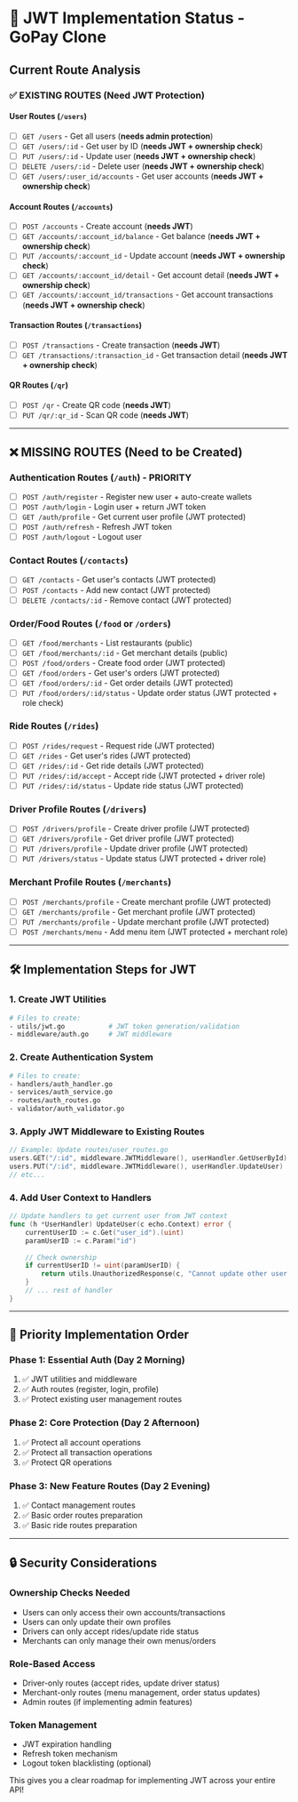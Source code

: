 # 🔐 JWT Implementation Status - GoPay Clone

## Current Route Analysis

### ✅ EXISTING ROUTES (Need JWT Protection)

#### User Routes (`/users`)
- [ ] `GET /users` - Get all users (**needs admin protection**)
- [ ] `GET /users/:id` - Get user by ID (**needs JWT + ownership check**)
- [ ] `PUT /users/:id` - Update user (**needs JWT + ownership check**)
- [ ] `DELETE /users/:id` - Delete user (**needs JWT + ownership check**)
- [ ] `GET /users/:user_id/accounts` - Get user accounts (**needs JWT + ownership check**)

#### Account Routes (`/accounts`)  
- [ ] `POST /accounts` - Create account (**needs JWT**)
- [ ] `GET /accounts/:account_id/balance` - Get balance (**needs JWT + ownership check**)
- [ ] `PUT /accounts/:account_id` - Update account (**needs JWT + ownership check**)
- [ ] `GET /accounts/:account_id/detail` - Get account detail (**needs JWT + ownership check**)
- [ ] `GET /accounts/:account_id/transactions` - Get account transactions (**needs JWT + ownership check**)

#### Transaction Routes (`/transactions`)
- [ ] `POST /transactions` - Create transaction (**needs JWT**)
- [ ] `GET /transactions/:transaction_id` - Get transaction detail (**needs JWT + ownership check**)

#### QR Routes (`/qr`)
- [ ] `POST /qr` - Create QR code (**needs JWT**)
- [ ] `PUT /qr/:qr_id` - Scan QR code (**needs JWT**)

---

## ❌ MISSING ROUTES (Need to be Created)

### Authentication Routes (`/auth`) - **PRIORITY**
- [ ] `POST /auth/register` - Register new user + auto-create wallets
- [ ] `POST /auth/login` - Login user + return JWT token
- [ ] `GET /auth/profile` - Get current user profile (JWT protected)
- [ ] `POST /auth/refresh` - Refresh JWT token
- [ ] `POST /auth/logout` - Logout user

### Contact Routes (`/contacts`)
- [ ] `GET /contacts` - Get user's contacts (JWT protected)
- [ ] `POST /contacts` - Add new contact (JWT protected)
- [ ] `DELETE /contacts/:id` - Remove contact (JWT protected)

### Order/Food Routes (`/food` or `/orders`)
- [ ] `GET /food/merchants` - List restaurants (public)
- [ ] `GET /food/merchants/:id` - Get merchant details (public)
- [ ] `POST /food/orders` - Create food order (JWT protected)
- [ ] `GET /food/orders` - Get user's orders (JWT protected)
- [ ] `GET /food/orders/:id` - Get order details (JWT protected)
- [ ] `PUT /food/orders/:id/status` - Update order status (JWT protected + role check)

### Ride Routes (`/rides`)
- [ ] `POST /rides/request` - Request ride (JWT protected)
- [ ] `GET /rides` - Get user's rides (JWT protected)  
- [ ] `GET /rides/:id` - Get ride details (JWT protected)
- [ ] `PUT /rides/:id/accept` - Accept ride (JWT protected + driver role)
- [ ] `PUT /rides/:id/status` - Update ride status (JWT protected)

### Driver Profile Routes (`/drivers`)
- [ ] `POST /drivers/profile` - Create driver profile (JWT protected)
- [ ] `GET /drivers/profile` - Get driver profile (JWT protected)
- [ ] `PUT /drivers/profile` - Update driver profile (JWT protected)
- [ ] `PUT /drivers/status` - Update status (JWT protected + driver role)

### Merchant Profile Routes (`/merchants`)  
- [ ] `POST /merchants/profile` - Create merchant profile (JWT protected)
- [ ] `GET /merchants/profile` - Get merchant profile (JWT protected)
- [ ] `PUT /merchants/profile` - Update merchant profile (JWT protected)
- [ ] `POST /merchants/menu` - Add menu item (JWT protected + merchant role)

---

## 🛠️ Implementation Steps for JWT

### 1. Create JWT Utilities
```bash
# Files to create:
- utils/jwt.go           # JWT token generation/validation
- middleware/auth.go     # JWT middleware
```

### 2. Create Authentication System
```bash
# Files to create:
- handlers/auth_handler.go
- services/auth_service.go  
- routes/auth_routes.go
- validator/auth_validator.go
```

### 3. Apply JWT Middleware to Existing Routes
```go
// Example: Update routes/user_routes.go
users.GET("/:id", middleware.JWTMiddleware(), userHandler.GetUserById)
users.PUT("/:id", middleware.JWTMiddleware(), userHandler.UpdateUser)
// etc...
```

### 4. Add User Context to Handlers
```go
// Update handlers to get current user from JWT context
func (h *UserHandler) UpdateUser(c echo.Context) error {
    currentUserID := c.Get("user_id").(uint)
    paramUserID := c.Param("id")
    
    // Check ownership
    if currentUserID != uint(paramUserID) {
        return utils.UnauthorizedResponse(c, "Cannot update other user's profile")
    }
    // ... rest of handler
}
```

---

## 🎯 Priority Implementation Order

### Phase 1: Essential Auth (Day 2 Morning)
1. ✅ JWT utilities and middleware
2. ✅ Auth routes (register, login, profile)
3. ✅ Protect existing user management routes

### Phase 2: Core Protection (Day 2 Afternoon)  
1. ✅ Protect all account operations
2. ✅ Protect all transaction operations
3. ✅ Protect QR operations

### Phase 3: New Feature Routes (Day 2 Evening)
1. ✅ Contact management routes
2. ✅ Basic order routes preparation
3. ✅ Basic ride routes preparation

---

## 🔒 Security Considerations

### Ownership Checks Needed
- Users can only access their own accounts/transactions
- Users can only update their own profiles
- Drivers can only accept rides/update ride status
- Merchants can only manage their own menus/orders

### Role-Based Access
- Driver-only routes (accept rides, update driver status)
- Merchant-only routes (menu management, order status updates)
- Admin routes (if implementing admin features)

### Token Management
- JWT expiration handling
- Refresh token mechanism
- Logout token blacklisting (optional)

This gives you a clear roadmap for implementing JWT across your entire API!

